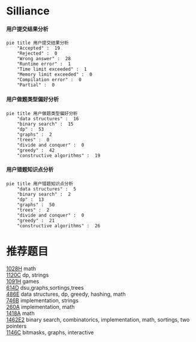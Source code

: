 # Silliance

<!-- tabs:start -->



#### **用户提交结果分析**

```mermaid
pie title 用户提交结果分析
    "Accepted" :  19
    "Rejected" :  0
    "Wrong answer" :  28
    "Runtime error" :  1
    "Time limit exceeded" :  1
    "Memory limit exceeded" :  0
    "Compilation error" :  0
    "Partial" :  0
```

#### **用户做题类型偏好分析**

```mermaid
pie title 用户做题类型偏好分析
    "data structures" :  16
    "binary search" :  15
    "dp" :  53
    "graphs" :  2
    "trees" :  0
    "divide and conquer" :  0
    "greedy" :  42
    "constructive algorithms" :  19
```
#### **用户错题知识点分析**

```mermaid
pie title 用户错题知识点分析
    "data structures" :  5
    "binary search" :  2
    "dp" :  13
    "graphs" :  50
    "trees" :  2
    "divide and conquer" :  0
    "greedy" :  21
    "constructive algorithms" :  26
```



<!-- tabs:end -->
# 推荐题目
[1028H](https://codeforces.com/contest/1028/problem/H)		math		  
[1120C](https://codeforces.com/contest/1120/problem/C)		dp,
                        strings		  
[1091H](https://codeforces.com/contest/1091/problem/H)		games		  
[614D](https://codeforces.com/contest/614/problem/D)		dsu,graphs,sortings,trees		  
[486E](https://codeforces.com/contest/486/problem/E)		data structures,
                        dp,
                        greedy,
                        hashing,
                        math		  
[746B](https://codeforces.com/contest/746/problem/B)		implementation,
                        strings		  
[260A](https://codeforces.com/contest/260/problem/A)		implementation,
                        math		  
[1418A](https://codeforces.com/contest/1418/problem/A)		math		  
[1462E2](https://codeforces.com/contest/1462E/problem/2)		binary search,
                        combinatorics,
                        implementation,
                        math,
                        sortings,
                        two pointers		  
[1146C](https://codeforces.com/contest/1146/problem/C)		bitmasks,
                        graphs,
                        interactive		  
